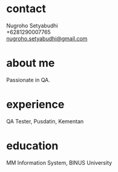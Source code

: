 # contact

Nugroho Setyabudhi<br>
+6281290007765<br>
nugroho.setyabudhi@gmail.com<br>

# about me

Passionate in QA.

# experience

QA Tester, Pusdatin, Kementan 

# education

MM Information System, BINUS University